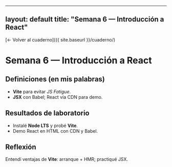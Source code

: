 
---
layout: default
title: "Semana 6 — Introducción a React"
---
[← Volver al cuaderno]({{ site.baseurl }}/cuaderno/)

# Semana 6 — Introducción a React
## Definiciones (en mis palabras)
- **Vite** para evitar *JS Fatigue*.
- **JSX** con Babel; React vía CDN para demo.

## Resultados de laboratorio
- Instalé **Node LTS** y probé **Vite**.
- Demo React en HTML con CDN y Babel.

## Reflexión
Entendí ventajas de **Vite**: arranque + HMR; practiqué JSX.
